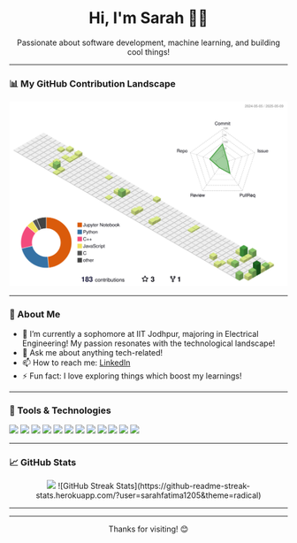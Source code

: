 <!-- Hi there 👋 -->
<h1 align="center">Hi, I'm Sarah 👩‍💻</h1>
<p align="center">
  Passionate about software development, machine learning, and building cool things! 
</p>

---

### 📊 My GitHub Contribution Landscape
<p align="center">
  <img src="./profile-3d-contrib/profile-green-animate.svg" alt="3D GitHub Profile" />
</p>

---

### 🚀 About Me

- 🌱 I’m currently a sophomore at IIT Jodhpur, majoring in Electrical Engineering! My passion resonates with the technological landscape!
- 💬 Ask me about anything tech-related!
- 📫 How to reach me: [LinkedIn]([https://linkedin.com/in/YOURUSERNAME](https://www.linkedin.com/in/sarahfatima12/)) 
- ⚡ Fun fact: I love exploring things which boost my learnings!

---

### 🧰 Tools & Technologies

<p>
  <img src="https://img.shields.io/badge/Code-JavaScript-informational?style=flat&logo=javascript&logoColor=white&color=F7DF1E" />
  <img src="https://img.shields.io/badge/Code-Python-informational?style=flat&logo=python&logoColor=white&color=3776AB" />
  <img src="https://img.shields.io/badge/Code-C-informational?style=flat&logo=c&logoColor=white&color=00599C" />
  <img src="https://img.shields.io/badge/Code-C%2B%2B-informational?style=flat&logo=c%2B%2B&logoColor=white&color=00599C" />
  <img src="https://img.shields.io/badge/Framework-React-informational?style=flat&logo=react&logoColor=white&color=61DAFB" />
  <img src="https://img.shields.io/badge/Framework-Tailwind%20CSS-informational?style=flat&logo=tailwind-css&logoColor=white&color=38B2AC" />
  <img src="https://img.shields.io/badge/Framework-FastAPI-informational?style=flat&logo=fastapi&logoColor=white&color=009688" />
  <img src="https://img.shields.io/badge/Library-PyTorch-informational?style=flat&logo=pytorch&logoColor=white&color=EE4C2C" />
  <img src="https://img.shields.io/badge/Tools-Docker-informational?style=flat&logo=docker&logoColor=white&color=2496ED" />
  <img src="https://img.shields.io/badge/Tools-Git-informational?style=flat&logo=git&logoColor=white&color=F05032" />
  <img src="https://img.shields.io/badge/IDE-VS%20Code-informational?style=flat&logo=visual-studio-code&logoColor=white&color=007ACC" />
  <img src="https://img.shields.io/badge/Design-Figma-informational?style=flat&logo=figma&logoColor=white&color=F24E1E" />
</p>


---

### 📈 GitHub Stats

<p align="center">
  <img src="https://github-readme-stats.vercel.app/api?username=sarahfatima1205&show_icons=true&theme=radical" width="45%" />
 ![GitHub Streak Stats](https://github-readme-streak-stats.herokuapp.com/?user=sarahfatima1205&theme=radical)
</p>

---

---

<p align="center">Thanks for visiting! 😊</p>
